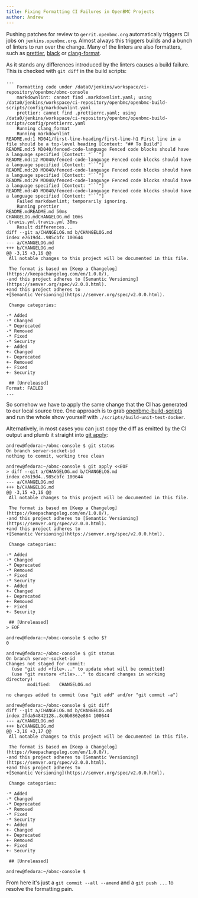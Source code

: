 ```yaml
---
title: Fixing Formatting CI Failures in OpenBMC Projects
author: Andrew
---
```


Pushing patches for review to `gerrit.openbmc.org` automatically triggers CI
jobs on `jenkins.openbmc.org`. Almost always this triggers builds and a bunch of
linters to run over the change. Many of the linters are also formatters, such as
[prettier][], [black][] or [clang-format][].

[prettier]: https://prettier.io/
[black]: https://github.com/psf/black
[clang-format]: https://clang.llvm.org/docs/ClangFormat.html

As it stands any differences introduced by the linters causes a build failure.
This is checked with `git diff` in the build scripts:

```
...
    Formatting code under /data0/jenkins/workspace/ci-repository/openbmc/obmc-console
    markdownlint: cannot find .markdownlint.yaml; using /data0/jenkins/workspace/ci-repository/openbmc/openbmc-build-scripts/config/markdownlint.yaml
    prettier: cannot find .prettierrc.yaml; using /data0/jenkins/workspace/ci-repository/openbmc/openbmc-build-scripts/config/prettierrc.yaml
    Running clang_format
    Running markdownlint
README.md:1 MD041/first-line-heading/first-line-h1 First line in a file should be a top-level heading [Context: "## To Build"]
README.md:5 MD040/fenced-code-language Fenced code blocks should have a language specified [Context: "```"]
README.md:12 MD040/fenced-code-language Fenced code blocks should have a language specified [Context: "```"]
README.md:20 MD040/fenced-code-language Fenced code blocks should have a language specified [Context: "```"]
README.md:29 MD040/fenced-code-language Fenced code blocks should have a language specified [Context: "```"]
README.md:40 MD040/fenced-code-language Fenced code blocks should have a language specified [Context: "```"]
    Failed markdownlint; temporarily ignoring.
    Running prettier
README.mdREADME.md 50ms
CHANGELOG.mdCHANGELOG.md 10ms
.travis.yml.travis.yml 30ms
    Result differences...
diff --git a/CHANGELOG.md b/CHANGELOG.md
index e7619d4..985cbfc 100644
--- a/CHANGELOG.md
+++ b/CHANGELOG.md
@@ -3,15 +3,16 @@
 All notable changes to this project will be documented in this file.
 
 The format is based on [Keep a Changelog](https://keepachangelog.com/en/1.0.0/),
-and this project adheres to [Semantic Versioning](https://semver.org/spec/v2.0.0.html).
+and this project adheres to
+[Semantic Versioning](https://semver.org/spec/v2.0.0.html).
 
 Change categories:
 
-* Added
-* Changed
-* Deprecated
-* Removed
-* Fixed
-* Security
+- Added
+- Changed
+- Deprecated
+- Removed
+- Fixed
+- Security
 
 ## [Unreleased]
Format: FAILED
...
```

So somehow we have to apply the same change that the CI has generated to our
local source tree. One approach is to grab [openbmc-build-scripts][] and run
the whole show yourself with `./scripts/build-unit-test-docker`.

[openbmc-build-scripts]: https://github.com/openbmc/openbmc-build-scripts

Alternatively, in most cases you can just copy the diff as emitted by the CI
output and plumb it straight into [git apply][git-apply]:

[git-apply]: https://git-scm.com/docs/git-apply

```
andrew@fedora:~/obmc-console $ git status
On branch server-socket-id
nothing to commit, working tree clean
```
```
andrew@fedora:~/obmc-console $ git apply <<EOF
> diff --git a/CHANGELOG.md b/CHANGELOG.md
index e7619d4..985cbfc 100644
--- a/CHANGELOG.md
+++ b/CHANGELOG.md
@@ -3,15 +3,16 @@
 All notable changes to this project will be documented in this file.
 
 The format is based on [Keep a Changelog](https://keepachangelog.com/en/1.0.0/),
-and this project adheres to [Semantic Versioning](https://semver.org/spec/v2.0.0.html).
+and this project adheres to
+[Semantic Versioning](https://semver.org/spec/v2.0.0.html).
 
 Change categories:
 
-* Added
-* Changed
-* Deprecated
-* Removed
-* Fixed
-* Security
+- Added
+- Changed
+- Deprecated
+- Removed
+- Fixed
+- Security
 
 ## [Unreleased]
> EOF
```
```
andrew@fedora:~/obmc-console $ echo $?
0
```
```
andrew@fedora:~/obmc-console $ git status
On branch server-socket-id
Changes not staged for commit:
  (use "git add <file>..." to update what will be committed)
  (use "git restore <file>..." to discard changes in working directory)
        modified:   CHANGELOG.md

no changes added to commit (use "git add" and/or "git commit -a")
```
```
andrew@fedora:~/obmc-console $ git diff
diff --git a/CHANGELOG.md b/CHANGELOG.md
index 2fda54842128..8c0b0862e884 100644
--- a/CHANGELOG.md
+++ b/CHANGELOG.md
@@ -3,16 +3,17 @@
 All notable changes to this project will be documented in this file.
 
 The format is based on [Keep a Changelog](https://keepachangelog.com/en/1.0.0/),
-and this project adheres to [Semantic Versioning](https://semver.org/spec/v2.0.0.html).
+and this project adheres to
+[Semantic Versioning](https://semver.org/spec/v2.0.0.html).
 
 Change categories:
 
-* Added
-* Changed
-* Deprecated
-* Removed
-* Fixed
-* Security
+- Added
+- Changed
+- Deprecated
+- Removed
+- Fixed
+- Security
 
 ## [Unreleased]
 
andrew@fedora:~/obmc-console $ 
```

From here it's just a `git commit --all --amend` and a `git push ...` to resolve
the formatting pain.
